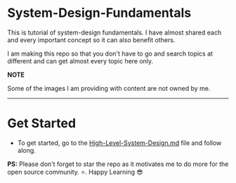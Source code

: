 # System-Design-Fundamentals

This is tutorial of system-design fundamentals. I have almost shared each and every important concept so it can also benefit others.

I am making this repo so that you don't have to go and search topics at different and can get almost every topic here only.

**NOTE**

Some of the images I am providing with content are not owned by me.

---

# Get Started

- To get started, go to the [High-Level-System-Design.md](./High-Level-System-Design.md) file and follow along.


**PS\:** Please don't forget to star the repo as it motivates me to do more for the open source community. :star:. Happy Learning :sunglasses:
